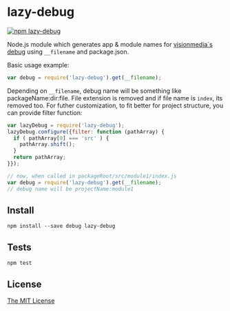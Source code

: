 # lazy-debug

[![npm lazy-debug](https://nodei.co/npm/lazy-debug.png?compact=true)](https://www.npmjs.com/package/lazy-debug)

Node.js module which generates app & module names for [visionmedia´s debug](https://github.com/visionmedia/debug) using `__filename` and package.json.

Basic usage example:

```javascript
var debug = require('lazy-debug').get(__filename);
```

Depending on `__filename`, debug name will be something like packageName:dir:file. File extension is removed and if file name is `index`, its removed too. For futher customization, to fit better for project structure, you can provide filter function:

```javascript
var lazyDebug = require('lazy-debug');
lazyDebug.configure({filter: function (pathArray) {
  if ( pathArray[0] === 'src' ) {
    pathArray.shift();
  }
  return pathArray;
}});

// now, when called in packageRoot/src/module1/index.js
var debug = require('lazy-debug').get(__filename);
// debug name will be projectName:module1
```


## Install

`npm install --save debug lazy-debug`

## Tests

`npm test`

## License

[The MIT License](LICENSE.md)
